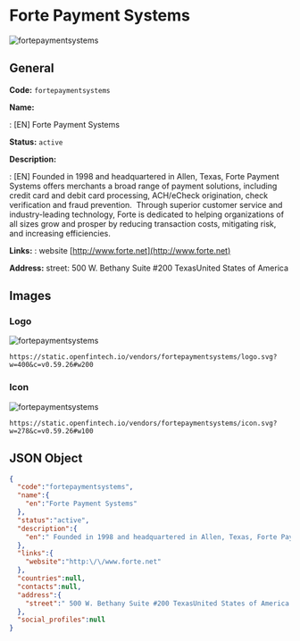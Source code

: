 
# Forte Payment Systems 
![fortepaymentsystems](https://static.openfintech.io/vendors/fortepaymentsystems/logo.svg?w=400&c=v0.59.26#w200)  

## General 
 
**Code:** `fortepaymentsystems` 
 
**Name:** 
 
:	[EN] Forte Payment Systems 
 
**Status:** `active` 
 
**Description:** 
 
: [EN]  Founded in 1998 and headquartered in Allen, Texas, Forte Payment Systems offers merchants a broad range of payment solutions, including credit card and debit card processing, ACH/eCheck origination, check verification and fraud prevention.  Through superior customer service and industry-leading technology, Forte is dedicated to helping organizations of all sizes grow and prosper by reducing transaction costs, mitigating risk, and increasing efficiencies.  
 
**Links:** 
: website [http://www.forte.net](http://www.forte.net) 
 
**Address:** 
street:  500 W. Bethany Suite #200 TexasUnited States of America  

## Images 

### Logo 
 
![fortepaymentsystems](https://static.openfintech.io/vendors/fortepaymentsystems/logo.svg?w=400&c=v0.59.26#w200)  

```
https://static.openfintech.io/vendors/fortepaymentsystems/logo.svg?w=400&c=v0.59.26#w200
```  

### Icon 
 
![fortepaymentsystems](https://static.openfintech.io/vendors/fortepaymentsystems/icon.svg?w=278&c=v0.59.26#w100)  

```
https://static.openfintech.io/vendors/fortepaymentsystems/icon.svg?w=278&c=v0.59.26#w100
```  

## JSON Object 

```json
{
  "code":"fortepaymentsystems",
  "name":{
    "en":"Forte Payment Systems"
  },
  "status":"active",
  "description":{
    "en":" Founded in 1998 and headquartered in Allen, Texas, Forte Payment Systems offers merchants a broad range of payment solutions, including credit card and debit card processing, ACH\/eCheck origination, check verification and fraud prevention.\u00a0 Through superior customer service and industry-leading technology, Forte is dedicated to helping organizations of all sizes grow and prosper by reducing transaction costs, mitigating risk, and increasing efficiencies. "
  },
  "links":{
    "website":"http:\/\/www.forte.net"
  },
  "countries":null,
  "contacts":null,
  "address":{
    "street":" 500 W. Bethany Suite #200 TexasUnited States of America "
  },
  "social_profiles":null
}
```  
